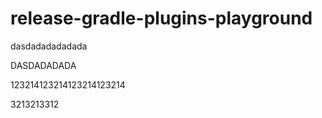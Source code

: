 # release-gradle-plugins-playground
dasdadadadadada

DASDADADADA

123214123214123214123214   


3213213312
